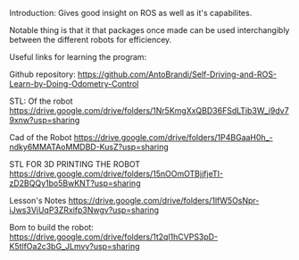 Introduction: 
Gives good insight on ROS as well as it's capabilites.

Notable thing is that it that packages once made can be used interchangibly between the different robots for efficiencey.
 

Useful links for learning the program:

Github repository:
https://github.com/AntoBrandi/Self-Driving-and-ROS-Learn-by-Doing-Odometry-Control

STL: Of the robot
https://drive.google.com/drive/folders/1Nr5KmgXxQBD36FSdLTib3W_i9dv79xnw?usp=sharing

Cad of the Robot
https://drive.google.com/drive/folders/1P4BGaaH0h_-ndky6MMATAoMMDBD-KusZ?usp=sharing

STL FOR 3D PRINTING THE ROBOT
https://drive.google.com/drive/folders/15nOOmOTBjjfjeTI-zD2BQQy1bo5BwKNT?usp=sharing

Lesson's Notes
https://drive.google.com/drive/folders/1lfW5OsNpr-iJws3VjUqP3ZRxifp3Nwgv?usp=sharing

Bom to build the robot:
https://drive.google.com/drive/folders/1t2ql1hCVPS3pD-K5tlfOa2c3bG_JLmvy?usp=sharing 
